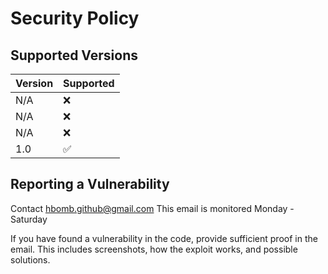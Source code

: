 # Security Policy

## Supported Versions
| Version | Supported          |
| ------- | ------------------ |
| N/A     | :x:                |
| N/A     | :x:                |
| N/A     | :x:                |
| 1.0     | :white_check_mark: |

## Reporting a Vulnerability

Contact hbomb.github@gmail.com   This email is monitored Monday - Saturday

If you have found a vulnerability in the code, provide sufficient proof in the email. This includes screenshots, how the exploit works, and possible solutions.
